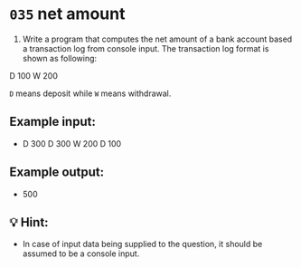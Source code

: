 # `035` net amount

1. Write a program that computes the net amount of a bank account based a transaction log from console input. The transaction log format is shown as following:

D 100
W 200

`D` means deposit while `W` means withdrawal.

## Example input:

+ D 300
  D 300
  W 200
  D 100

## Example output: 

+ 500

## 💡 Hint:

+ In case of input data being supplied to the question, it should be assumed to be a console input.
